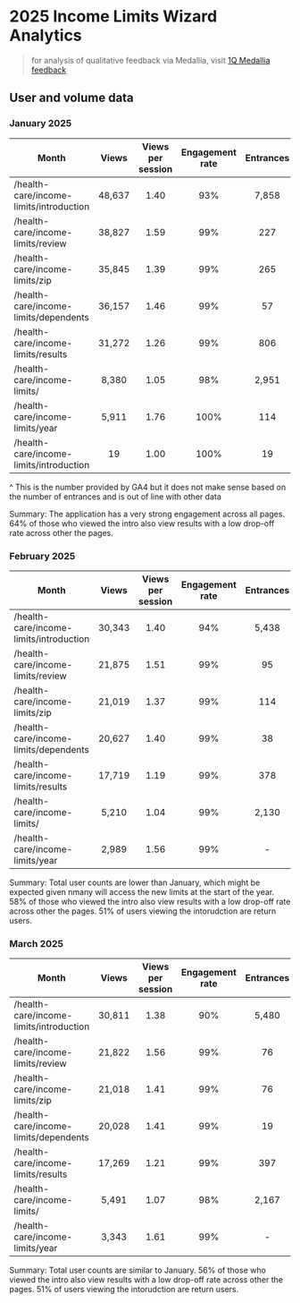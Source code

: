 # 2025 Income Limits Wizard Analytics

> for analysis of qualitative feedback via Medallia, visit [1Q Medallia feedback](https://github.com/department-of-veterans-affairs/va.gov-team/blob/master/products/income-limits-app/analytics/1q2025-medallia.md#medallia-feedback---1q-2025)

## User and volume data

### January 2025

|  Month	 | 	 Views 	 | 	 Views per session 	 | 	Engagement rate	 | 	 Entrances 	 | 	 Exits 	 | 	 Returning users 	 | 	 Total users 	 | 
|	---	|	 :---:	|	 :---:	|	 :---:	|	 :---: 	|	  :---: 	|	 :---:	|	  :---:	|
 | 	 /health-care/income-limits/introduction 	 | 	 48,637	 | 	 1.40 	 | 	93%	 | 	 7,858 	 | 	 7,230 	 | 	 15,980 	 | 	 28,622 	 | 
 | 	 /health-care/income-limits/review 	 | 	 38,827 	 | 	 1.59 	 | 	99%	 | 	 227 	 | 	 507 	 | 	 12,251 	 | 	 21,574 	 | 
 | 	 /health-care/income-limits/zip 	 | 	 35,845	 | 	 1.39 	 | 	99%	 | 	 265 	 | 	 636 	 | 	 13,108 	 | 	 23,028 	 | 
 | 	 /health-care/income-limits/dependents 	 | 	 36,157	 | 	 1.46 	 | 	99%	 | 	 57 	 | 	 321 	 | 	 12,456 	 | 	 21,965 	 | 
 | 	 /health-care/income-limits/results 	 | 	 31,272 | 	 1.26 	 | 	99%	 | 	 806 	 | 	 9,144^	 | 	 12,232 	 | 	 21,630 	 | 
 | 	 /health-care/income-limits/ 	 | 	 8,380 	 | 	 1.05 	 | 	98%	 | 	 2,951 	 | 	 95 	 | 	 4,531 	 | 	 7,384 	 | 
 | 	 /health-care/income-limits/year 	 | 	 5,911	 | 	 1.76 	 | 	100%	 | 	 114 	 | 	 56 	 | 	 1,715 	 | 	 3,114 	 | 
 | 	 /health-care/income-limits/introduction 	 | 	 19	 | 	 1.00 	 | 	100%	 | 	 19 	 | 	 -   	 | 	 19 	 | 	 19 	 | 

^ This is the number provided by GA4 but it does not make sense based on the number of entrances and is out of line with other data

Summary: The application has a very strong engagement across all pages. 64% of those who viewed the intro also view results with a low drop-off rate across other the pages.
 
### February 2025

|  Month	 | 	 Views 	 | 	 Views per session 	 | 	Engagement rate	 | 	 Entrances 	 | 	 Exits 	 | 	 Returning users 	 | 	 Total users 	 | 
|	---	|	 :---:	|	 :---:	|	 :---:	|	 :---: 	|	  :---: 	|	 :---:	|	  :---:	|
 | 	 /health-care/income-limits/introduction 	 | 	 30,343 	 | 	 1.40 	 | 	94%	 | 	 5,438 	 | 	 4,620 	 | 	 9,584 	 | 	 18,516 	 | 
 | 	 /health-care/income-limits/review 	 | 	 21,875 	 | 	 1.51 	 | 	99%	 | 	 95 	 | 	 264 	 | 	 6,787 	 | 	 13,332 	 | 
 | 	 /health-care/income-limits/zip 	 | 	 21,019 	 | 	 1.37 	 | 	99%	 | 	 114 	 | 	 396 	 | 	 7,253 	 | 	 14,134 	 | 
 | 	 /health-care/income-limits/dependents 	 | 	 20,627 	 | 	 1.40 	 | 	99%	 | 	 38 	 | 	 266 	 | 	 6,918 	 | 	 13,574 	 | 
 | 	 /health-care/income-limits/results 	 | 	 17,719 	 | 	 1.19 	 | 	99%	 | 	 378 	 | 	 5,097 	 | 	 6,806 	 | 	 13,369 	 | 
 | 	 /health-care/income-limits/ 	 | 	 5,210 	 | 	 1.04 	 | 	99%	 | 	 2,130 	 | 	 57 	 | 	 2,927 	 | 	 4,736 	 | 
 | 	 /health-care/income-limits/year 	 | 	 2,989 	 | 	 1.56 	 | 	99%	 | 	 -   	 | 	 76 	 | 	 895 	 | 	 1,865 	 | 

Summary: Total user counts are lower than January, which might be expected given nmany will access the new limits at the start of the year. 58% of those who viewed the intro also view results with a low drop-off rate across other the pages. 51% of users viewing the intorudction are return users.

### March 2025

|  Month	 | 	 Views 	 | 	 Views per session 	 | 	Engagement rate	 | 	 Entrances 	 | 	 Exits 	 | 	 Returning users 	 | 	 Total users 	 | 
|	---	|	 :---:	|	 :---:	|	 :---:	|	 :---: 	|	  :---: 	|	 :---:	|	  :---:	|
 | 	 /health-care/income-limits/introduction 	 | 	 30,811 	 | 	 1.38 	 | 	90%	 | 	 5,480 	 | 	 5,328 	 | 	 9,659 	 | 	 19,038 	 | 
 | 	 /health-care/income-limits/review 	 | 	 21,822 	 | 	 1.56 	 | 	99%	 | 	 76 	 | 	 453 	 | 	 6,675 	 | 	 13,052 	 | 
 | 	 /health-care/income-limits/zip 	 | 	 21,018 	 | 	 1.41 	 | 	99%	 | 	 76 	 | 	 379 	 | 	 7,086 	 | 	 13,985 	 | 
 | 	 /health-care/income-limits/dependents 	 | 	 20,028 	 | 	 1.41 	 | 	99%	 | 	 19 	 | 	 189 	 | 	 6,731 	 | 	 13,295 	 | 
 | 	 /health-care/income-limits/results 	 | 	 17,269 	 | 	 1.21 	 | 	99%	 | 	 397 	 | 	 5,024 	 | 	 6,694 	 | 	 13,071 	 | 
 | 	 /health-care/income-limits/ 	 | 	 5,491 	 | 	 1.07 	 | 	98%	 | 	 2,167 	 | 	 19 	 | 	 2,704 	 | 	 4,829 	 | 
 | 	 /health-care/income-limits/year 	 | 	 3,343 	 | 	 1.61 	 | 	99%	 | 	 -   	 | 	 152 	 | 	 914 	 | 	 2,032 	 | 

Summary: Total user counts are similar to January. 56% of those who viewed the intro also view results with a low drop-off rate across other the pages. 51% of users viewing the intorudction are return users.

